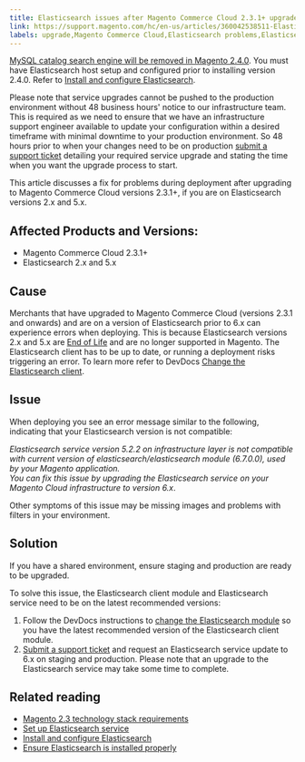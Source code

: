 ```yaml
---
title: Elasticsearch issues after Magento Commerce Cloud 2.3.1+ upgrade
link: https://support.magento.com/hc/en-us/articles/360042538511-Elasticsearch-issues-after-Magento-Commerce-Cloud-2-3-1-upgrade
labels: upgrade,Magento Commerce Cloud,Elasticsearch problems,Elasticsearch,End of Life,Elasticsearch service version not compatible,Elasticsearch 6.x,how to,Elasticsearch 2.x,Elasticsearch 5.x
---
```


[MySQL catalog search engine will be removed in Magento 2.4.0](https://support.magento.com/hc/en-us/articles/360043144271-MySQL-catalog-search-engine-will-be-removed-in-all-versions-of-Magento-2-4-0). You must have Elasticsearch host setup and configured prior to installing version 2.4.0. Refer to [Install and configure Elasticsearch](https://devdocs.magento.com/guides/v2.3/config-guide/elasticsearch/es-overview.html).

 Please note that service upgrades cannot be pushed to the production environment without 48 business hours' notice to our infrastructure team. This is required as we need to ensure that we have an infrastructure support engineer available to update your configuration within a desired timeframe with minimal downtime to your production environment. So 48 hours prior to when your changes need to be on production [submit a support ticket](https://support.magento.com/hc/en-us/articles/360019088251) detailing your required service upgrade and stating the time when you want the upgrade process to start.

 This article discusses a fix for problems during deployment after upgrading to Magento Commerce Cloud versions 2.3.1+, if you are on Elasticsearch versions 2.x and 5.x. 

 Affected Products and Versions:
-------------------------------

 
 * Magento Commerce Cloud 2.3.1+
 * Elasticsearch 2.x and 5.x 
 
 Cause
-----

 Merchants that have upgraded to Magento Commerce Cloud (versions 2.3.1 and onwards) and are on a version of Elasticsearch prior to 6.x can experience errors when deploying. This is because Elasticsearch versions 2.x and 5.x are [End of Life](https://www.elastic.co/support/eol) and are no longer supported in Magento. The Elasticsearch client has to be up to date, or running a deployment risks triggering an error. To learn more refer to DevDocs [Change the Elasticsearch client](https://devdocs.magento.com/guides/v2.3/config-guide/elasticsearch/es-downgrade.html). 

 Issue
-----

 When deploying you see an error message similar to the following, indicating that your Elasticsearch version is not compatible:  
  
*Elasticsearch service version 5.2.2 on infrastructure layer is not compatible with current version of elasticsearch/elasticsearch module (6.7.0.0), used by your Magento application.*  
*You can fix this issue by upgrading the Elasticsearch service on your Magento Cloud infrastructure to version 6.x*.  
  
Other symptoms of this issue may be missing images and problems with filters in your environment. 

 Solution
--------

 If you have a shared environment, ensure staging and production are ready to be upgraded.

 To solve this issue, the Elasticsearch client module and Elasticsearch service need to be on the latest recommended versions:  
  
1. Follow the DevDocs instructions to [change the Elasticsearch module](https://devdocs.magento.com/guides/v2.3/config-guide/elasticsearch/es-downgrade.html) so you have the latest recommended version of the Elasticsearch client module.  
2. [Submit a support ticket](https://support.magento.com/hc/en-us/articles/360019088251) and request an Elasticsearch service update to 6.x on staging and production. Please note that an upgrade to the Elasticsearch service may take some time to complete. 

 Related reading
---------------

 
 * [Magento 2.3 technology stack requirements](https://devdocs.magento.com/guides/v2.3/install-gde/system-requirements-tech.html)
 * [Set up Elasticsearch service](https://devdocs.magento.com/cloud/project/project-conf-files_services-elastic.html)
 * [Install and configure Elasticsearch](https://devdocs.magento.com/guides/v2.3/config-guide/elasticsearch/es-overview.html)
 * [Ensure Elasticsearch is installed properly](https://support.magento.com/hc/en-us/articles/360034939312)
 
